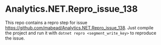 # Analytics.NET.Repro_issue_138

This repo contains a repro step for issue https://github.com/mabead/Analytics.NET.Repro_issue_138. Just compile the project and run it with `dotnet repro <segment_write_key>` to reproduce the issue.